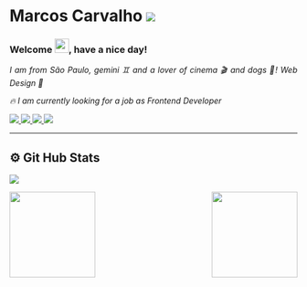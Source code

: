 
 
 <h1> Marcos Carvalho  <img src="https://komarev.com/ghpvc/?username=MVGC1989&Profile+Views&labelColor=000000&style=plastic&color=000000" /> </h1>
 
 <h3 align = "justify"> Welcome <img src="https://media.giphy.com/media/hvRJCLFzcasrR4ia7z/giphy.gif" width="25px">, have a nice day!</h3>
 
 
 
<p align = "justify"><i> I am from São Paulo, gemini ♊ and a lover of cinema 🎬 and dogs 🐶! Web Design 🖤</i></p>
 <p align = "justify"><i> 🔥 I am currently looking for a job as Frontend Developer</i></p>
<p align="left">
 

<a href="mailto:mailto:mvgc1989@gmail.com">
    <img src="https://img.shields.io/badge/-mvgc1989@gmail.com-c14438?style=plastic&color=black&logo=Gmail&logoColor=white&link=mailto:mvgc1989@gmail.com" />
  </a>

<a href="https://www.linkedin.com/in/mvgc89/" target="_blank">
    <img src="https://img.shields.io/badge/-Marcos Carvalho-blue?style=plastic&logo=Linkedin&color=black&logoColor=white&link=https://www.linkedin.com/in/mvgc89/" />
  </a>

<a href="https://mvgc1989.github.io/Meu-Site/index.html" target="_blank">
    <img src="https://img.shields.io/badge/Site-Marcos Carvalho-1f425f.svg?style=plastic&color=black" />
 </a>
 
  
 <a href="">
    <img src="https://img.shields.io/badge/-Marcos Carvalho%235597-000000?style=plastic&logo=Discord&logoColor=white"/>
 </a>

</p>

 ___
 
<h2> ⚙️ Git Hub Stats</h2>

<a href="https://github.com/MVGC1989?tab=followers" target="_blank">
    <img src="https://img.shields.io/github/followers/MVGC1989.svg?style=social&label=Follow&maxAge=2592000"/>
</a>

<img
  align="left"
  height="150"
  src="https://github-readme-stats.vercel.app/api?username=MVGC1989&count_private=true&show_icons=true&custom_title=Marcos Carvalho's%20GitHub Status&hide=issues&title_color=000000&icon_color=f7df1e&bg_color=ffffff00&text_color=000000&hide_border=true"/>
<img
  align="right"
  height="150"
  src="https://github-readme-stats.vercel.app/api/top-langs/?username=MVGC1989&title_color=000000&text_color=000000&layout=compact&hide_border=true"
/>

